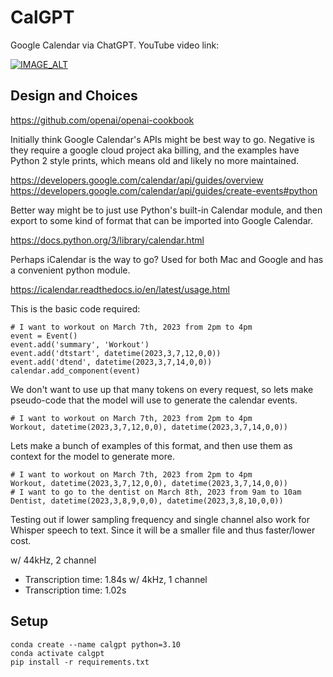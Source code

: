 # CalGPT

Google Calendar via ChatGPT. YouTube video link:

[![IMAGE_ALT](https://img.youtube.com/vi/_dSQdv1w3d4/0.jpg)](https://www.youtube.com/watch?v=_dSQdv1w3d4)


## Design and Choices

https://github.com/openai/openai-cookbook


Initially think Google Calendar's APIs might be best way to go. Negative is they require a google cloud project aka billing, and the examples have Python 2 style prints, which means old and likely no more maintained.

https://developers.google.com/calendar/api/guides/overview
https://developers.google.com/calendar/api/guides/create-events#python


Better way might be to just use Python's built-in Calendar module, and then export to some kind of format that can be imported into Google Calendar.

https://docs.python.org/3/library/calendar.html

Perhaps iCalendar is the way to go? Used for both Mac and Google and has a convenient python module.

https://icalendar.readthedocs.io/en/latest/usage.html

This is the basic code required:

```
# I want to workout on March 7th, 2023 from 2pm to 4pm
event = Event()
event.add('summary', 'Workout')
event.add('dtstart', datetime(2023,3,7,12,0,0))
event.add('dtend', datetime(2023,3,7,14,0,0))
calendar.add_component(event)
```

We don't want to use up that many tokens on every request, so lets make pseudo-code that the model will use to generate the calendar events.

```
# I want to workout on March 7th, 2023 from 2pm to 4pm
Workout, datetime(2023,3,7,12,0,0), datetime(2023,3,7,14,0,0))
```

Lets make a bunch of examples of this format, and then use them as context for the model to generate more.

```
# I want to workout on March 7th, 2023 from 2pm to 4pm
Workout, datetime(2023,3,7,12,0,0), datetime(2023,3,7,14,0,0))
# I want to go to the dentist on March 8th, 2023 from 9am to 10am
Dentist, datetime(2023,3,8,9,0,0), datetime(2023,3,8,10,0,0))
```

Testing out if lower sampling frequency and single channel also work for Whisper speech to text. Since it will be a smaller file and thus faster/lower cost.

w/ 44kHz, 2 channel
- Transcription time: 1.84s
w/ 4kHz, 1 channel
- Transcription time: 1.02s


## Setup

```
conda create --name calgpt python=3.10
conda activate calgpt
pip install -r requirements.txt
```

